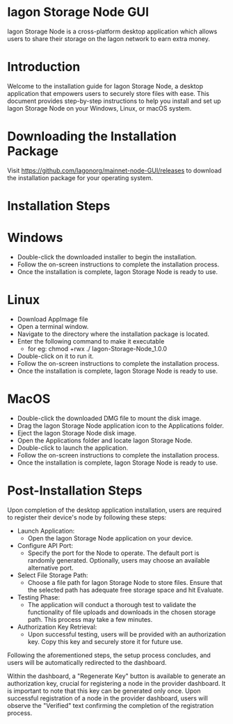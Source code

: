 # Iagon Storage Node GUI
Iagon Storage Node is a cross-platform desktop application which allows users to share their storage on the Iagon network to earn extra money.

# Introduction
Welcome to the installation guide for Iagon Storage Node, a desktop application that empowers users to securely store files with ease. This document provides step-by-step instructions to help you install and set up Iagon Storage Node on your Windows, Linux, or macOS system.

# Downloading the Installation Package
 Visit https://github.com/Iagonorg/mainnet-node-GUI/releases to download the installation package for your operating system.

# Installation Steps
# Windows
- Double-click the downloaded installer to begin the installation.
- Follow the on-screen instructions to complete the installation process.
- Once the installation is complete, Iagon Storage Node is ready to use.

# Linux
- Download AppImage file
- Open a terminal window.
- Navigate to the directory where the installation package is located.
- Enter the following command to make it executable
    - for eg: chmod +rwx ./ Iagon-Storage-Node_1.0.0 
- Double-click on it to run it.
- Follow the on-screen instructions to complete the installation process.
- Once the installation is complete, Iagon Storage Node is ready to use.


# MacOS
- Double-click the downloaded DMG file to mount the disk image.
- Drag the Iagon Storage Node application icon to the Applications folder.
- Eject the  Iagon Storage Node disk image.
- Open the Applications folder and locate Iagon Storage Node.
- Double-click to launch the application.
- Follow the on-screen instructions to complete the installation process.
- Once the installation is complete, Iagon Storage Node is ready to use.


# Post-Installation Steps
Upon completion of the desktop application installation, users are required to register their device's node by following these steps:

- Launch  Application:
  - Open the  Iagon Storage Node application on your device.
- Configure API Port:
  - Specify the port for the Node  to operate. The default port is randomly generated. Optionally, users may choose an available alternative port.
- Select File Storage Path:
  - Choose a file path for  Iagon Storage Node to store files. Ensure that the selected path has adequate free storage space and hit Evaluate.
- Testing Phase:	
  - The application will conduct a thorough test to validate the functionality of file uploads and downloads in the chosen storage path. This process may take a few minutes.
- Authorization Key Retrieval:
  - Upon successful testing, users will be provided with an authorization key. Copy this key and securely store it for future use.

Following the aforementioned steps, the setup process concludes, and users will be automatically redirected to the dashboard. 

Within the dashboard, a "Regenerate Key" button is available to generate an authorization key, crucial for registering a node in the provider dashboard. It is important to note that this key can be generated only once. Upon successful registration of a node in the provider dashboard, users will observe the "Verified" text confirming the completion of the registration process.


